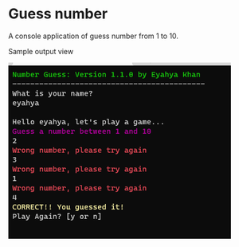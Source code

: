 # Guess number

A console application of guess number from 1 to 10.

Sample output view

![Sample view](SampleView.png)